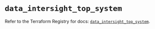 # `data_intersight_top_system`

Refer to the Terraform Registry for docs: [`data_intersight_top_system`](https://registry.terraform.io/providers/ciscodevnet/intersight/1.0.71/docs/data-sources/top_system).
